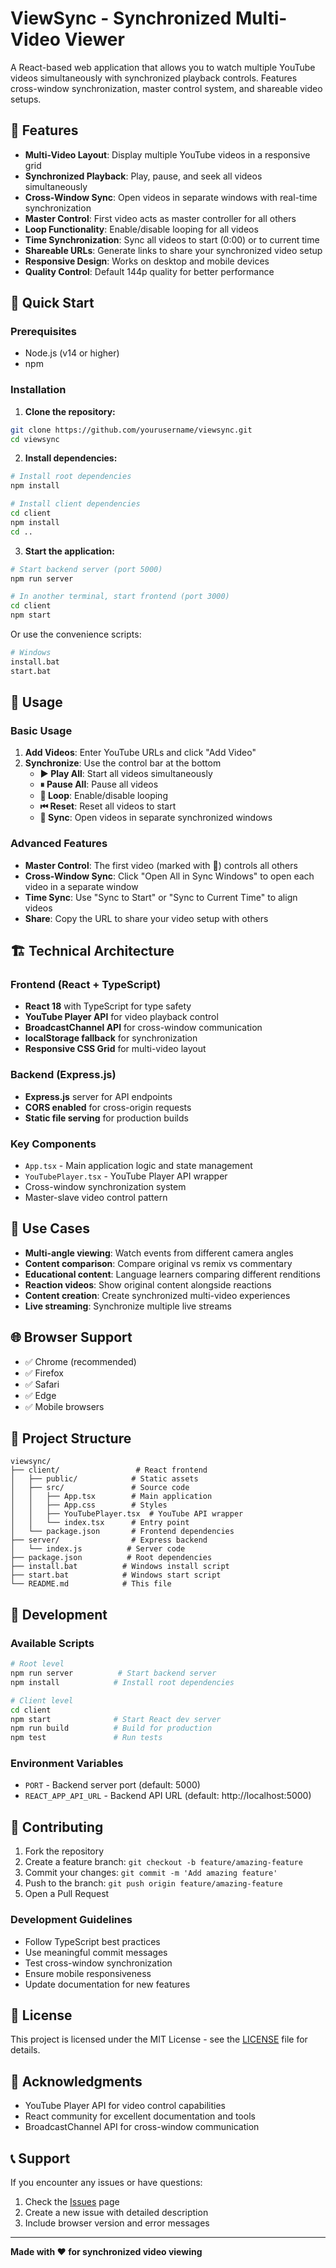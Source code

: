 # ViewSync - Synchronized Multi-Video Viewer

A React-based web application that allows you to watch multiple YouTube videos simultaneously with synchronized playback controls. Features cross-window synchronization, master control system, and shareable video setups.

## 🎥 Features

- **Multi-Video Layout**: Display multiple YouTube videos in a responsive grid
- **Synchronized Playback**: Play, pause, and seek all videos simultaneously
- **Cross-Window Sync**: Open videos in separate windows with real-time synchronization
- **Master Control**: First video acts as master controller for all others
- **Loop Functionality**: Enable/disable looping for all videos
- **Time Synchronization**: Sync all videos to start (0:00) or to current time
- **Shareable URLs**: Generate links to share your synchronized video setup
- **Responsive Design**: Works on desktop and mobile devices
- **Quality Control**: Default 144p quality for better performance

## 🚀 Quick Start

### Prerequisites
- Node.js (v14 or higher)
- npm

### Installation

1. **Clone the repository:**
```bash
git clone https://github.com/yourusername/viewsync.git
cd viewsync
```

2. **Install dependencies:**
```bash
# Install root dependencies
npm install

# Install client dependencies
cd client
npm install
cd ..
```

3. **Start the application:**
```bash
# Start backend server (port 5000)
npm run server

# In another terminal, start frontend (port 3000)
cd client
npm start
```

Or use the convenience scripts:
```bash
# Windows
install.bat
start.bat
```

## 📖 Usage

### Basic Usage
1. **Add Videos**: Enter YouTube URLs and click "Add Video"
2. **Synchronize**: Use the control bar at the bottom
   - **▶ Play All**: Start all videos simultaneously
   - **⏸ Pause All**: Pause all videos
   - **🔄 Loop**: Enable/disable looping
   - **⏮ Reset**: Reset all videos to start
   - **🔄 Sync**: Open videos in separate synchronized windows

### Advanced Features
- **Master Control**: The first video (marked with 👑) controls all others
- **Cross-Window Sync**: Click "Open All in Sync Windows" to open each video in a separate window
- **Time Sync**: Use "Sync to Start" or "Sync to Current Time" to align videos
- **Share**: Copy the URL to share your video setup with others

## 🏗️ Technical Architecture

### Frontend (React + TypeScript)
- **React 18** with TypeScript for type safety
- **YouTube Player API** for video playback control
- **BroadcastChannel API** for cross-window communication
- **localStorage fallback** for synchronization
- **Responsive CSS Grid** for multi-video layout

### Backend (Express.js)
- **Express.js** server for API endpoints
- **CORS enabled** for cross-origin requests
- **Static file serving** for production builds

### Key Components
- `App.tsx` - Main application logic and state management
- `YouTubePlayer.tsx` - YouTube Player API wrapper
- Cross-window synchronization system
- Master-slave video control pattern

## 🎯 Use Cases

- **Multi-angle viewing**: Watch events from different camera angles
- **Content comparison**: Compare original vs remix vs commentary
- **Educational content**: Language learners comparing different renditions
- **Reaction videos**: Show original content alongside reactions
- **Content creation**: Create synchronized multi-video experiences
- **Live streaming**: Synchronize multiple live streams

## 🌐 Browser Support

- ✅ Chrome (recommended)
- ✅ Firefox
- ✅ Safari
- ✅ Edge
- ✅ Mobile browsers

## 📁 Project Structure

```
viewsync/
├── client/                 # React frontend
│   ├── public/            # Static assets
│   ├── src/               # Source code
│   │   ├── App.tsx        # Main application
│   │   ├── App.css        # Styles
│   │   ├── YouTubePlayer.tsx  # YouTube API wrapper
│   │   └── index.tsx      # Entry point
│   └── package.json       # Frontend dependencies
├── server/                # Express backend
│   └── index.js          # Server code
├── package.json          # Root dependencies
├── install.bat          # Windows install script
├── start.bat            # Windows start script
└── README.md            # This file
```

## 🔧 Development

### Available Scripts
```bash
# Root level
npm run server          # Start backend server
npm install            # Install root dependencies

# Client level
cd client
npm start              # Start React dev server
npm run build          # Build for production
npm test               # Run tests
```

### Environment Variables
- `PORT` - Backend server port (default: 5000)
- `REACT_APP_API_URL` - Backend API URL (default: http://localhost:5000)

## 🤝 Contributing

1. Fork the repository
2. Create a feature branch: `git checkout -b feature/amazing-feature`
3. Commit your changes: `git commit -m 'Add amazing feature'`
4. Push to the branch: `git push origin feature/amazing-feature`
5. Open a Pull Request

### Development Guidelines
- Follow TypeScript best practices
- Use meaningful commit messages
- Test cross-window synchronization
- Ensure mobile responsiveness
- Update documentation for new features

## 📝 License

This project is licensed under the MIT License - see the [LICENSE](LICENSE) file for details.

## 🙏 Acknowledgments

- YouTube Player API for video control capabilities
- React community for excellent documentation and tools
- BroadcastChannel API for cross-window communication

## 📞 Support

If you encounter any issues or have questions:
1. Check the [Issues](https://github.com/syedrazaalino/viewsync/issues) page
2. Create a new issue with detailed description
3. Include browser version and error messages

---

**Made with ❤️ for synchronized video viewing**